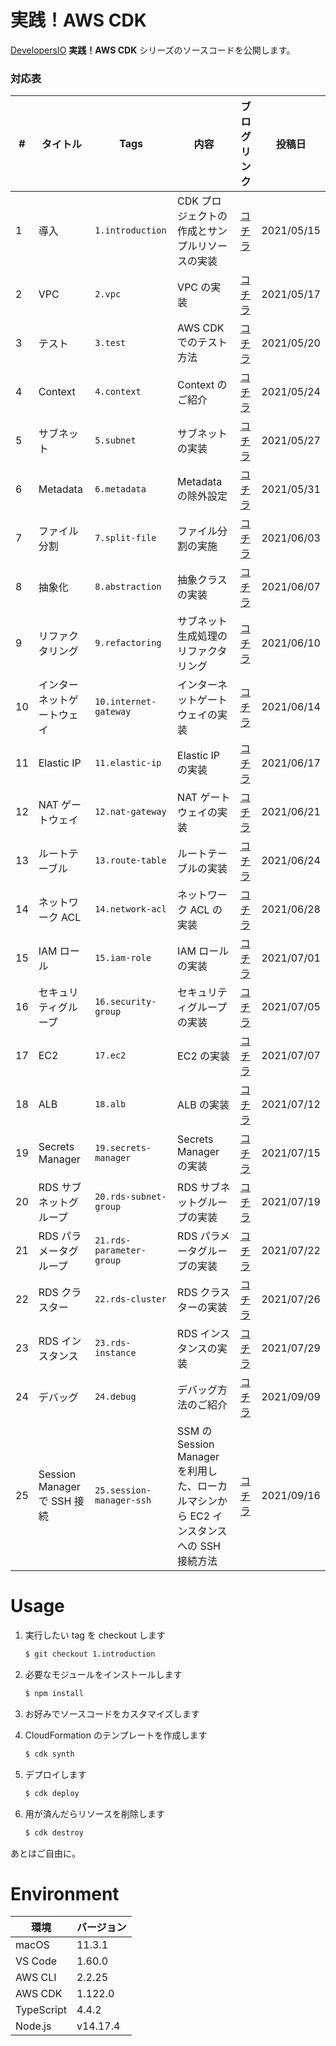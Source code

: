 # 実践！AWS CDK

[DevelopersIO](https://dev.classmethod.jp) **実践！AWS CDK** シリーズのソースコードを公開します。

### 対応表

| # | タイトル | Tags | 内容 | ブログリンク | 投稿日 |
| --- | --- | --- | --- | --- | --- |
| 1 | 導入 | `1.introduction` | CDK プロジェクトの作成とサンプルリソースの実装 | [コチラ](https://dev.classmethod.jp/articles/cdk-practice-1-introduction/) | 2021/05/15 |
| 2 | VPC | `2.vpc` | VPC の実装 | [コチラ](https://dev.classmethod.jp/articles/cdk-practice-2-vpc/) | 2021/05/17 |
| 3 | テスト | `3.test` | AWS CDK でのテスト方法 | [コチラ](https://dev.classmethod.jp/articles/cdk-practice-3-test/) | 2021/05/20 |
| 4 | Context | `4.context` | Context のご紹介 | [コチラ](https://dev.classmethod.jp/articles/cdk-practice-4-context/) | 2021/05/24 |
| 5 | サブネット | `5.subnet` | サブネットの実装 | [コチラ](https://dev.classmethod.jp/articles/cdk-practice-5-subnet/) | 2021/05/27 |
| 6 | Metadata | `6.metadata` | Metadata の除外設定 | [コチラ](https://dev.classmethod.jp/articles/cdk-practice-6-metadata/) | 2021/05/31 |
| 7 | ファイル分割 | `7.split-file` | ファイル分割の実施 | [コチラ](https://dev.classmethod.jp/articles/cdk-practice-7-split-file/) | 2021/06/03 |
| 8 | 抽象化 | `8.abstraction` | 抽象クラスの実装 | [コチラ](https://dev.classmethod.jp/articles/cdk-practice-8-abstraction/) | 2021/06/07 |
| 9 | リファクタリング | `9.refactoring` | サブネット生成処理のリファクタリング | [コチラ](https://dev.classmethod.jp/articles/cdk-practice-9-refactoring/) | 2021/06/10 |
| 10 | インターネットゲートウェイ | `10.internet-gateway` | インターネットゲートウェイの実装 | [コチラ](https://dev.classmethod.jp/articles/cdk-practice-10-internet-gateway/) | 2021/06/14 |
| 11 | Elastic IP | `11.elastic-ip` | Elastic IP の実装 | [コチラ](https://dev.classmethod.jp/articles/cdk-practice-11-elastic-ip/) | 2021/06/17 |
| 12 | NAT ゲートウェイ | `12.nat-gateway` | NAT ゲートウェイの実装 | [コチラ](https://dev.classmethod.jp/articles/cdk-practice-12-nat-gateway/) | 2021/06/21 |
| 13 | ルートテーブル | `13.route-table` | ルートテーブルの実装 | [コチラ](https://dev.classmethod.jp/articles/cdk-practice-13-route-table/) | 2021/06/24 |
| 14 | ネットワーク ACL | `14.network-acl` | ネットワーク ACL の実装 | [コチラ](https://dev.classmethod.jp/articles/cdk-practice-14-network-acl/) | 2021/06/28 |
| 15 | IAM ロール | `15.iam-role` | IAM ロールの実装 | [コチラ](https://dev.classmethod.jp/articles/cdk-practice-15-iam-role/) | 2021/07/01 |
| 16 | セキュリティグループ | `16.security-group` | セキュリティグループの実装 | [コチラ](https://dev.classmethod.jp/articles/cdk-practice-16-security-group/) | 2021/07/05 |
| 17 | EC2 | `17.ec2` | EC2 の実装 | [コチラ](https://dev.classmethod.jp/articles/cdk-practice-17-ec2/) | 2021/07/07 |
| 18 | ALB | `18.alb` | ALB の実装 | [コチラ](https://dev.classmethod.jp/articles/cdk-practice-18-alb/) | 2021/07/12 |
| 19 | Secrets Manager | `19.secrets-manager` | Secrets Manager の実装 | [コチラ](https://dev.classmethod.jp/articles/cdk-practice-19-secrets-manager/) | 2021/07/15 |
| 20 | RDS サブネットグループ | `20.rds-subnet-group` | RDS サブネットグループの実装 | [コチラ](https://dev.classmethod.jp/articles/cdk-practice-20-rds-subnet-group/) | 2021/07/19 |
| 21 | RDS パラメータグループ | `21.rds-parameter-group` | RDS パラメータグループの実装 | [コチラ](https://dev.classmethod.jp/articles/cdk-practice-21-rds-parameter-group/) | 2021/07/22 |
| 22 | RDS クラスター | `22.rds-cluster` | RDS クラスターの実装 | [コチラ](https://dev.classmethod.jp/articles/cdk-practice-22-rds-cluster/) | 2021/07/26 |
| 23 | RDS インスタンス | `23.rds-instance` | RDS インスタンスの実装 | [コチラ](https://dev.classmethod.jp/articles/cdk-practice-23-rds-instance/) | 2021/07/29 |
| 24 | デバッグ | `24.debug` | デバッグ方法のご紹介 | [コチラ](https://dev.classmethod.jp/articles/cdk-practice-24-debug/) | 2021/09/09 |
| 25 | Session Manager で SSH 接続 | `25.session-manager-ssh` | SSM の Session Manager を利用した、ローカルマシンから EC2 インスタンスへの SSH 接続方法 | [コチラ](https://dev.classmethod.jp/articles/cdk-practice-25-session-manager-ssh/) | 2021/09/16 |

# Usage

1. 実行したい tag を checkout します

    ``` bash
    $ git checkout 1.introduction
    ```

1. 必要なモジュールをインストールします

    ``` bash
    $ npm install
    ```

1. お好みでソースコードをカスタマイズします
1. CloudFormation のテンプレートを作成します

    ``` bash
    $ cdk synth
    ```

1. デプロイします

    ``` bash
    $ cdk deploy
    ```

1. 用が済んだらリソースを削除します

    ``` bash
    $ cdk destroy
    ```

あとはご自由に。

# Environment

| 環境 | バージョン |
| --- | --- |
| macOS | 11.3.1 |
| VS Code | 1.60.0 |
| AWS CLI | 2.2.25 |
| AWS CDK | 1.122.0 |
| TypeScript | 4.4.2 |
| Node.js | v14.17.4 |

